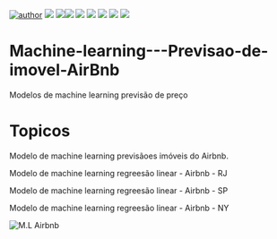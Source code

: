 [![author](https://img.shields.io/badge/author-RafaelGallo-red.svg)](https://github.com/RafaelGallo?tab=repositories) [![](https://img.shields.io/badge/python-3.7+-blue.svg)](https://www.python.org/downloads/release/python-374/) [![](https://img.shields.io/badge/Pandas-blue.svg)](https://pandas.pydata.org/)[![](https://img.shields.io/badge/Matplotlib-blue.svg)](https://matplotlib.org/) [![](https://img.shields.io/badge/Seaborn-green.svg)](https://seaborn.pydata.org/) [![](https://img.shields.io/badge/Matplotlib-orange.svg)](https://scikit-learn.org/stable/) [![](https://img.shields.io/badge/Numpy-White.svg)](https://numpy.org/) [![](https://img.shields.io/badge/Ploty-blue.svg)](https://plotly.com/) [![](https://img.shields.io/badge/Scikit-learn-green.svg)](https://scikit-learn.org/stable/)



# Machine-learning---Previsao-de-imovel-AirBnb
Modelos de machine learning previsão de preço


# Topicos
Modelo de machine learning previsãoes imóveis do Airbnb.

Modelo de machine learning regreesão linear - Airbnb - RJ

Modelo de machine learning regreesão linear - Airbnb - SP

Modelo de machine learning regreesão linear - Airbnb - NY

![M.L Airbnb](https://github.com/RafaelGallo/Machine-learning---previsao-de-imovel--AirBnb/blob/main/P/A1.jpg)
